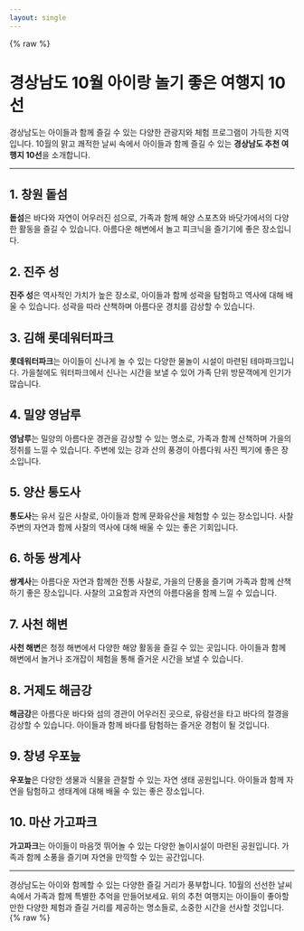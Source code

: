 ```yaml
---
layout: single
---
```


{% raw %}
# 경상남도 10월 아이랑 놀기 좋은 여행지 10선

경상남도는 아이들과 함께 즐길 수 있는 다양한 관광지와 체험 프로그램이 가득한 지역입니다. 10월의 맑고 쾌적한 날씨 속에서 아이들과 함께 즐길 수 있는 **경상남도 추천 여행지 10선**을 소개합니다.

---

## 1. 창원 돝섬
**돝섬**은 바다와 자연이 어우러진 섬으로, 가족과 함께 해양 스포츠와 바닷가에서의 다양한 활동을 즐길 수 있습니다. 아름다운 해변에서 놀고 피크닉을 즐기기에 좋은 장소입니다.

## 2. 진주 성
**진주 성**은 역사적인 가치가 높은 장소로, 아이들과 함께 성곽을 탐험하고 역사에 대해 배울 수 있습니다. 성곽을 따라 산책하며 아름다운 경치를 감상할 수 있습니다.

## 3. 김해 롯데워터파크
**롯데워터파크**는 아이들이 신나게 놀 수 있는 다양한 물놀이 시설이 마련된 테마파크입니다. 가을철에도 워터파크에서 신나는 시간을 보낼 수 있어 가족 단위 방문객에게 인기가 많습니다.

## 4. 밀양 영남루
**영남루**는 밀양의 아름다운 경관을 감상할 수 있는 명소로, 가족과 함께 산책하며 가을의 정취를 느낄 수 있습니다. 주변에 있는 강과 산의 풍경이 아름다워 사진 찍기에 좋은 장소입니다.

## 5. 양산 통도사
**통도사**는 유서 깊은 사찰로, 아이들과 함께 문화유산을 체험할 수 있는 장소입니다. 사찰 주변의 자연과 함께 사찰의 역사에 대해 배울 수 있는 좋은 기회입니다.

## 6. 하동 쌍계사
**쌍계사**는 아름다운 자연과 함께한 전통 사찰로, 가을의 단풍을 즐기며 가족과 함께 산책하기 좋은 장소입니다. 사찰의 고요함과 자연의 아름다움을 함께 느낄 수 있습니다.

## 7. 사천 해변
**사천 해변**은 청정 해변에서 다양한 해양 활동을 즐길 수 있는 곳입니다. 아이들과 함께 해변에서 놀거나 조개잡이 체험을 통해 즐거운 시간을 보낼 수 있습니다.

## 8. 거제도 해금강
**해금강**은 아름다운 바다와 섬의 경관이 어우러진 곳으로, 유람선을 타고 바다의 절경을 감상할 수 있습니다. 아이들과 함께 바다를 탐험하는 즐거운 경험이 될 것입니다.

## 9. 창녕 우포늪
**우포늪**은 다양한 생물과 식물을 관찰할 수 있는 자연 생태 공원입니다. 아이들과 함께 자연을 탐험하고 생태계에 대해 배울 수 있는 좋은 장소입니다.

## 10. 마산 가고파크
**가고파크**는 아이들이 마음껏 뛰어놀 수 있는 다양한 놀이시설이 마련된 공원입니다. 가족과 함께 소풍을 즐기며 자연을 만끽할 수 있는 공간입니다.

---

경상남도는 아이와 함께할 수 있는 다양한 즐길 거리가 풍부합니다. 10월의 선선한 날씨 속에서 가족과 함께 특별한 추억을 만들어보세요. 위의 추천 여행지는 아이들이 좋아할 만한 다양한 체험과 즐길 거리를 제공하는 명소들로, 소중한 시간을 선사할 것입니다.
{% raw %}